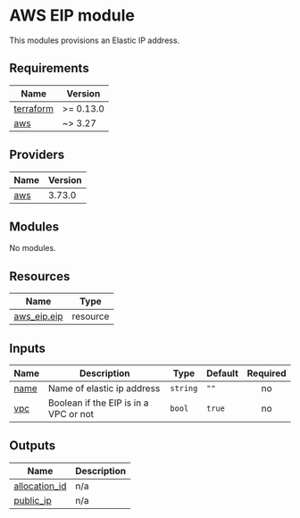 # AWS EIP module

This modules provisions an Elastic IP address.

<!-- BEGINNING OF PRE-COMMIT-TERRAFORM DOCS HOOK -->
## Requirements

| Name | Version |
|------|---------|
| <a name="requirement_terraform"></a> [terraform](#requirement\_terraform) | >= 0.13.0 |
| <a name="requirement_aws"></a> [aws](#requirement\_aws) | ~> 3.27 |

## Providers

| Name | Version |
|------|---------|
| <a name="provider_aws"></a> [aws](#provider\_aws) | 3.73.0 |

## Modules

No modules.

## Resources

| Name | Type |
|------|------|
| [aws_eip.eip](https://registry.terraform.io/providers/hashicorp/aws/latest/docs/resources/eip) | resource |

## Inputs

| Name | Description | Type | Default | Required |
|------|-------------|------|---------|:--------:|
| <a name="input_name"></a> [name](#input\_name) | Name of elastic ip address | `string` | `""` | no |
| <a name="input_vpc"></a> [vpc](#input\_vpc) | Boolean if the EIP is in a VPC or not | `bool` | `true` | no |

## Outputs

| Name | Description |
|------|-------------|
| <a name="output_allocation_id"></a> [allocation\_id](#output\_allocation\_id) | n/a |
| <a name="output_public_ip"></a> [public\_ip](#output\_public\_ip) | n/a |
<!-- END OF PRE-COMMIT-TERRAFORM DOCS HOOK -->
